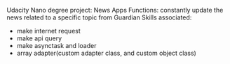Udacity Nano degree project: News Apps
Functions: constantly update the news related to a specific topic from Guardian
Skills associated:
 - make internet request
 - make api query
 - make asynctask and loader
 - array adapter(custom adapter class, and custom object class)
